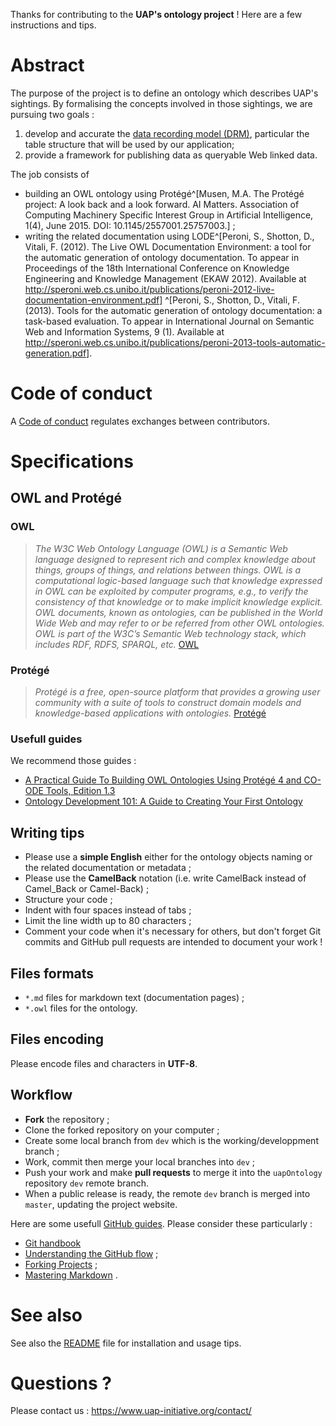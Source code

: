 Thanks for contributing to the **UAP's ontology project** !
Here are a few instructions and tips.

# Abstract

The purpose of the project is to define an ontology which describes UAP's
sightings. By formalising the concepts involved in those sightings, we are
pursuing two goals : 

1. develop and accurate the [data recording model
   (DRM)](https://uap-initiative.github.io/drm/), particular the table structure
   that will be used by our application;
2. provide a framework for publishing data as queryable Web linked data.

The job consists of 

- building an OWL ontology using Protégé^[Musen, M.A. The Protégé project:
  A look back and a look forward. AI Matters. Association of Computing Machinery
  Specific Interest Group in Artificial Intelligence, 1(4), June 2015. DOI:
  10.1145/2557001.25757003.] ;
- writing the related documentation using LODE^[Peroni, S., Shotton, D., Vitali,
  F. (2012). The Live OWL Documentation Environment: a tool for the automatic
  generation of ontology documentation. To appear in Proceedings of the 18th
  International Conference on Knowledge Engineering and Knowledge Management
  (EKAW 2012). Available at
  http://speroni.web.cs.unibo.it/publications/peroni-2012-live-documentation-environment.pdf]
  ^[Peroni, S., Shotton, D., Vitali, F. (2013). Tools for the automatic
  generation of ontology documentation: a task-based evaluation. To appear in
  International Journal on Semantic Web and Information Systems, 9 (1).
  Available at
  http://speroni.web.cs.unibo.it/publications/peroni-2013-tools-automatic-generation.pdf].

# Code of conduct

A [Code of conduct](CODE_OF_CONDUCT.md) regulates exchanges between
contributors.

# Specifications

## OWL and Protégé

### OWL

> *The W3C Web Ontology Language (OWL) is a Semantic Web language designed to
> represent rich and complex knowledge about things, groups of things, and
> relations between things. OWL is a computational logic-based language such
> that knowledge expressed in OWL can be exploited by computer programs, e.g.,
> to verify the consistency of that knowledge or to make implicit knowledge
> explicit.  OWL documents, known as ontologies, can be published in the World
> Wide Web and may refer to or be referred from other OWL ontologies. OWL is
> part of the W3C’s Semantic Web technology stack, which includes RDF, RDFS,
> SPARQL, etc.*
[OWL](https://www.w3.org/OWL/)

### Protégé

> *Protégé is a free, open-source platform that provides a growing user community
> with a suite of tools to construct domain models and knowledge-based
> applications with ontologies.*
[Protégé](https://protege.stanford.edu/)

### Usefull guides

We recommend those guides :

- [A Practical Guide To Building OWL Ontologies Using Protégé 4 and
CO-ODE Tools, Edition
1.3](http://mowl-power.cs.man.ac.uk/protegeowltutorial/resources/ProtegeOWLTutorialP4_v1_3.pdf)
- [Ontology Development 101: A Guide to Creating Your First
  Ontology](https://protege.stanford.edu/publications/ontology_development/ontology101.pdf)

## Writing tips

- Please use a **simple English** either for the ontology objects naming or the
  related documentation or metadata ;
- Please use the **CamelBack** notation (i.e. write CamelBack instead of
  Camel\_Back or Camel-Back) ;
- Structure your code ;
- Indent with four spaces instead of tabs ;
- Limit the line width up to 80 characters ;
- Comment your code when it's necessary for others, but don't forget Git commits
  and GitHub pull requests are intended to document your work !

## Files formats

- `*.md` files for markdown text (documentation pages) ;
- `*.owl` files for the ontology.

## Files encoding

Please encode files and characters in **UTF-8**.

## Workflow

- **Fork** the repository ;
- Clone the forked repository on your computer ;
- Create some local branch from `dev` which is the working/developpment branch ;
- Work, commit then merge your local branches into `dev` ;
- Push your work and make **pull requests** to merge it into the `uapOntology`
  repository `dev` remote branch.
- When a public release is ready, the remote `dev` branch is merged into
  `master`, updating the project website.

Here are some usefull [GitHub guides](https://guides.github.com/). Please
consider these particularly :

- [Git handbook](https://guides.github.com/introduction/git-handbook/)
- [Understanding the GitHub flow](https://guides.github.com/introduction/flow/)
  ;
- [Forking Projects](https://guides.github.com/activities/forking/) ;
- [Mastering Markdown](https://guides.github.com/features/mastering-markdown/) .

# See also

See also the [README](README.md) file for installation and usage tips.

# Questions ?

Please contact us : https://www.uap-initiative.org/contact/
